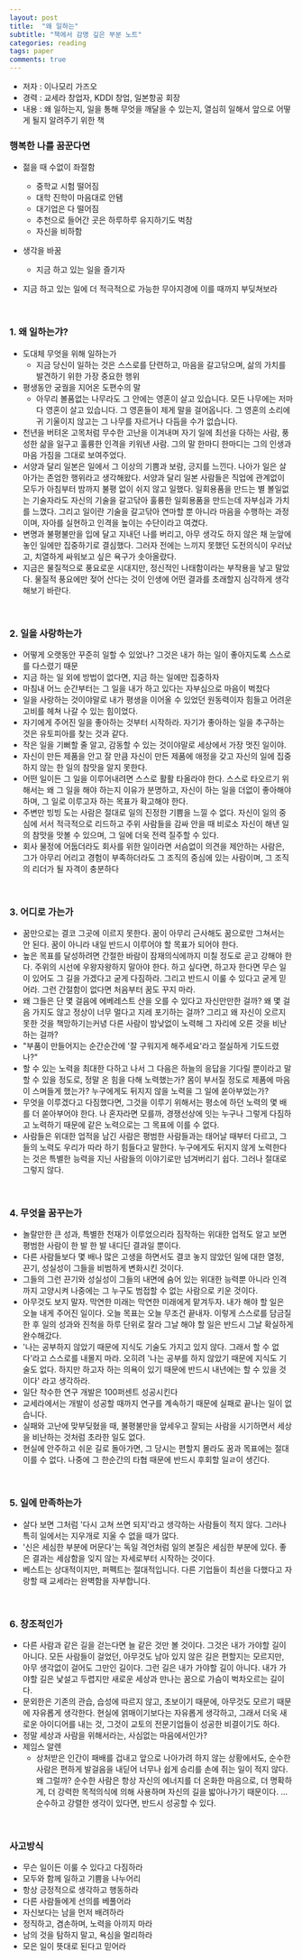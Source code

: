 ```yaml
---
layout: post
title:  "왜 일하는"
subtitle: "책에서 감명 깊은 부분 노트"
categories: reading
tags: paper
comments: true
---
```


- 저자 : 이나모리 가즈오
- 경력 : 교세라 창업자, KDDI 창업, 일본항공 회장
- 내용 : 왜 일하는지, 일을 통해 무엇을 깨달을 수 있는지, 열심히 일해서 앞으로 어떻게 될지 알려주기 위한 책


### 행복한 나를 꿈꾼다면
- 젊을 때 수없이 좌절함
  - 중학교 시험 떨어짐
  - 대학 진학이 마음대로 안됌
  - 대기업은 다 떨어짐
  - 추천으로 들어간 곳은 하루하루 유지하기도 벅참
  - 자신을 비하함

- 생각을 바꿈
  - 지금 하고 있는 일을 즐기자

- 지금 하고 있는 일에 더 적극적으로 가능한 무아지경에 이를 때까지 부딪쳐보라

<br/>

### 1. 왜 일하는갸?
- 도대체 무엇을 위해 일하는가
  - 지금 당신이 일하는 것은 스스로를 단련하고, 마음을 갈고닦으며, 삶의 가치를 발견하기 위한 가장 중요한 행위
- 평생동안 궁궐을 지어온 도편수의 말
  - 아무리 볼품없는 나무라도 그 안에는 영혼이 살고 있습니다. 모든 나무에는 저마다 영혼이 살고 있습니다. 그 영혼들이 제게 말을 걸어옵니다. 그 영혼의 소리에 귀 기울이지 않고는 그 나무를 자르거나 다듬을 수가 없습니다. 
- 천년을 버텨온 고목처럼 무수한 고난을 이겨내며 자기 일에 최선을 다하는 사람, 풍성한 삶을 일구고 훌륭한 인격을 키워낸 사람. 그의 말 한마디 한마디는 그의 인생과 마음 가짐을 그대로 보여주었다.
- 서양과 달리 일본은 일에서 그 이상의 기쁨과 보람, 긍지를 느낀다. 나아가 일은 살아가는 존엄한 행위라고 생각해왔다. 서양과 달리 일본 사람들은 직업에 관계없이 모두가 아침부터 밤까지 불평 없이 쉬지 않고 일했다. 일회용품을 만드는 별 볼일없는 기술자라도 자신의 기술을 갈고닦아 훌륭한 일회용품을 만드는데 자부심과 가치를 느꼈다. 그리고 일이란 기술을 갈고닦아 연마할 뿐 아니라 마음을 수행하는 과정이며, 자아를 실현하고 인격을 높이는 수단이라고 여겼다.
- 변명과 불평불만을 입에 달고 지내던 나를 버리고, 아무 생각도 하지 않은 채 눈앞에 놓인 일에만 집중하기로 결심했다. 그러자 전에는 느끼지 못했던 도전의식이 우러났고, 치열하게 싸워보고 싶은 욕구가 솟아올랐다.
- 지금은 물질적으로 풍요로운 시대지만, 정신적인 나태함이라는 부작용을 낳고 말았다. 물질적 풍요에만 젖어 산다는 것이 인생에 어떤 결과를 초래할지 심각하게 생각해보기 바란다.

<br/>

### 2. 일을 사랑하는가
- 어떻게 오랫동안 꾸준히 일할 수 있었나? 그것은 내가 하는 일이 좋아지도록 스스로를 다스렸기 때문
- 지금 하는 일 외에 방법이 없다면, 지금 하는 일에만 집중하자
- 마침내 어느 순간부터는 그 일을 내가 하고 있다는 자부심으로 마음이 벅찼다
- 일을 사랑하는 것이야말로 내가 평생을 이어올 수 있었던 원동력이자 힘들고 어려운 고비를 헤쳐 나갈 수 있는 힘이었다.
- 자기에게 주어진 일을 좋아하는 것부터 시작하라. 자기가 좋아하는 일을 추구하는 것은 유토피아를 찾는 것과 같다.
- 작은 일을 기뻐할 줄 알고, 감동할 수 있는 것이야말로 세상에서 가장 멋진 일이야. 
- 자신이 만든 제품을 안고 잘 만큼 자신이 만든 제품에 애정을 갖고 자신의 일에 집중하지 않는 한 일의 참맛을 알지 못한다.
- 어떤 일이든 그 일을 이루어내려면 스스로 활활 타올라야 한다. 스스로 타오르기 위해서는 왜 그 일을 해야 하는지 이유가 분명하고, 자신이 하는 일을 더없이 좋아해야 하며, 그 일로 이루고자 하는 목표가 확고해야 한다.
- 주변만 빙빙 도는 사람은 절대로 일의 진정한 기쁨을 느낄 수 없다. 자신이 일의 중심에 서서 적극적으로 리드하고 주위 사람들을 감싸 안을 때 비로소 자신이 해낸 일의 참맛을 맛볼 수 있으며, 그 일에 더욱 전력 질주할 수 있다.
- 회사 물정에 어둡더라도 회사를 위한 일이라면 서슴없이 의견을 제안하는 사람은, 그가 아무리 어리고 경험이 부족하더라도 그 조직의 중심에 있는 사람이며, 그 조직의 리더가 될 자격이 충분하다

<br/>

### 3. 어디로 가는가
- 꿈만으로는 결코 그곳에 이르지 못한다. 꿈이 아무리 근사해도 꿈으로만 그쳐서는 안 된다. 꿈이 아니라 내일 반드시 이루어야 할 목표가 되어야 한다.
- 높은 목표를 달성하려면 간절한 바람이 잠재의식에까지 미칠 정도로 곧고 강해야 한다. 주위의 시선에 우왕자왕하지 말아야 한다. 하고 싶다면, 하고자 한다면 무슨 일이 있어도 그 길을 가겠다고 굳게 다짐하라. 그리고 반드시 이룰 수 있다고 굳게 믿어라. 그런 간절함이 없다면 처음부터 꿈도 꾸지 마라.
- 왜 그들은 단 몇 걸음에 에베레스트 산을 오를 수 있다고 자신만만한 걸까? 왜 몇 걸음 가지도 않고 정상이 너무 멀다고 지레 포기하는 걸까? 그리고 왜 자신이 오르지 못한 것을 책망하기는커녕 다른 사람이 밤낮없이 노력해 그 자리에 오른 것을 비난하는 걸까?
- "부품이 만들어지는 순간순간에 '잘 구워지게 해주세요'라고 절실하게 기도드렸나?"
- 할 수 있는 노력을 최대한 다하고 나서 그 다음은 하늘의 응답을 기다릴 뿐이라고 말할 수 있을 정도로, 정말 온 힘을 다해 노력했는가? 몸이 부서질 정도로 제품에 마음이 스며들게 했는가? 누구에게도 뒤지지 않을 노력을 그 일에 쏟아부었는가?
- 무엇을 이루겠다고 다짐했다면, 그것을 이루기 위해서는 평소에 하던 노력의 몇 배를 더 쏟아부어야 한다. 나 혼자라면 모를까, 경쟁선상에 잇는 누구나 그렇게 다짐하고 노력하기 때문에 같은 노력으로는 그 목표에 이를 수 없다.
- 사람들은 위대한 업적을 남긴 사람은 평범한 사람들과는 태어날 때부터 다르고, 그들의 노력도 우리가 따라 하기 힘들다고 말한다. 누구에게도 뒤지지 않게 노력한다는 것은 특별한 능력을 지닌 사람들의 이야기로만 넘겨버리기 쉽다. 그러나 절대로 그렇지 않다. 

<br/>

### 4. 무엇을 꿈꾸는가
- 놀랄만한 큰 성과, 특별한 천재가 이루었으리라 짐작하는 위대한 업적도 알고 보면 평범한 사람이 한 발 한 발 내디딘 결과일 뿐이다. 
- 다른 사람들보다 몇 배나 많은 고생을 하면서도 결코 놓지 않았던 일에 대한 열정, 끈기, 성실성이 그들을 비범하게 변화시킨 것이다.
- 그들의 그런 끈기와 성실성이 그들의 내면에 숨어 있는 위대한 능력뿐 아니라 인격까지 고양시켜 나중에는 그 누구도 범접할 수 없는 사람으로 키운 것이다.
- 아무것도 보지 말자. 막연한 미래는 막연한 미래에게 맡겨두자. 내가 해야 할 일은 오늘 내게 주어진 일이다. 오늘 목표는 오늘 무조건 끝내자. 이렇게 스스로를 담금질한 후 일의 성과와 진척을 하루 단위로 잘라 그날 해야 할 일은 반드시 그날 확실하게 완수해갔다. 
- '나는 공부하지 않았기 때문에 지식도 기술도 가지고 있지 않다. 그래서 할 수 없다'라고 스스로를 내몰지 마라. 오히려 '나는 공부를 하지 않았기 때문에 지식도 기술도 없다. 하지만 하고자 하는 의욕이 있기 때문에 반드시 내년에는 할 수 있을 것이다' 라고 생각하라.
- 일단 착수한 연구 개발은 100퍼센트 성공시킨다
- 교세라에서는 개발이 성공할 때까지 연구를 계속하기 때문에 실패로 끝나는 일이 없습니다.
- 실패와 고난에 맞부딪혔을 때, 불평불만을 앞세우고 잘되는 사람을 시기하면서 세상을 비난하는 것처럼 초라한 일도 없다. 
- 현실에 안주하고 쉬운 길로 돌아가면, 그 당시는 편할지 몰라도 꿈과 목표에는 절대 이를 수 없다. 나중에 그 한순간의 타협 때문에 반드시 후회할 일ㄹ이 생긴다.

<br/>

### 5. 일에 만족하는가
- 살다 보면 그처럼 '다시 고쳐 쓰면 되지'라고 생각하는 사람들이 적지 않다. 그러나 특히 일에서는 지우개로 지울 수 없을 때가 많다. 
- '신은 세심한 부분에 머문다'는 독일 격언처럼 일의 본질은 세심한 부분에 있다. 좋은 결과는 세삼함을 잊지 않는 자세로부터 시작하는 것이다. 
- 베스트는 상대적이지만, 퍼펙트는 절대적입니다. 다른 기업들이 최선을 다했다고 자랑할 때 교세라는 완벽함을 자부합니다. 

<br/>

### 6. 창조적인가
- 다른 사람과 같은 길을 걷는다면 늘 같은 것만 볼 것이다. 그것은 내가 가야할 길이 아니다. 모든 사람들이 걸었던, 아무것도 남아 있지 않은 길은 편할지는 모르지만, 아무 생각없이 걸어도 그만인 길이다. 그런 길은 내가 가야할 길이 아니다. 내가 가야할 길은 낯설고 두렵지만 새로운 세상과 만나는 꿈으로 가슴이 벅차오르는 길이다. 
- 문외한은 기존의 관습, 습성에 따르지 않고, 초보이기 때문에, 아무것도 모르기 때문에 자유롭게 생각한다. 현실에 얽매이기보다는 자유롭게 생각하고, 그래서 더욱 새로운 아이디어를 내는 것, 그것이 교토의 전문기업들이 성공한 비결이기도 하다. 
- 정말 세상과 사람을 위해서라는, 사심없는 마음에서인가?
- 제임스 알렌
  - 상처받은 인간이 패배를 겁내고 앞으로 나아가려 하지 않는 상황에서도, 순수한 사람은 편하게 발걸음을 내딛어 너무나 쉽게 승리를 손에 쥐는 일이 적지 않다. 왜 그럴까? 순수한 사람은 항상 자신의 에너지를 더 온화한 마음으로, 더 명확하게, 더 강력한 목적의식에 의해 사용하며 자신의 길을 밟아나가기 때문이다. ... 순수하고 강렬한 생각이 있다면, 반드시 성공할 수 있다. 

<br/>

### 사고방식
- 무슨 일이든 이룰 수 있다고 다짐하라
- 모두와 함께 일하고 기쁨을 나누어리
- 항상 긍정적으로 생각하고 행동하라
- 다른 사람들에게 선의를 베풀어라
- 자신보다는 남을 먼저 배려하라
- 정직하고, 겸손하며, 노력을 아끼지 마라
- 남의 것을 탐하지 말고, 욕심을 멀리하라
- 모은 일이 뜻대로 된다고 믿어라
